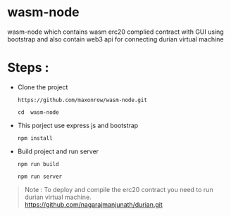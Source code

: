 # wasm-node
wasm-node which contains wasm erc20 complied contract with GUI using bootstrap and also contain web3 api for connecting durian virtual machine

# Steps :

* Clone the project

    `https://github.com/maxonrow/wasm-node.git`

    `cd  wasm-node`

* This porject use express js and bootstrap

    `npm install`

* Build project and run server

  `npm run build`

  `npm run server`


> Note : To deploy and compile the erc20 contract you need to run durian virtual machine. https://github.com/nagarajmanjunath/durian.git